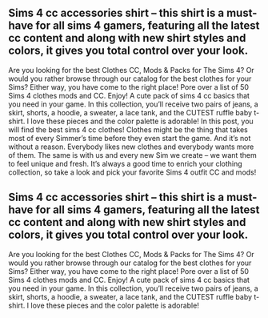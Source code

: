 
## Sims 4 cc accessories shirt – this shirt is a must-have for all sims 4 gamers, featuring all the latest cc content and along with new shirt styles and colors, it gives you total control over your look.

Are you looking for the best Clothes CC, Mods & Packs for The Sims 4? Or would you rather browse through our catalog for the best clothes for your Sims? Either way, you have come to the right place! Pore over a list of 50 Sims 4 clothes mods and CC. Enjoy!
A cute pack of sims 4 cc basics that you need in your game. In this collection, you’ll receive two pairs of jeans, a skirt, shorts, a hoodie, a sweater, a lace tank, and the CUTEST ruffle baby t-shirt. I love these pieces and the color palette is adorable!
In this post, you will find the best sims 4 cc clothes! Clothes might be the thing that takes most of every Simmer’s time before they even start the game. And it’s not without a reason. Everybody likes new clothes and everybody wants more of them. The same is with us and every new Sim we create – we want them to feel unique and fresh. It’s always a good time to enrich your clothing collection, so take a look and pick your favorite Sims 4 outfit CC and mods!

## Sims 4 cc accessories shirt – this shirt is a must-have for all sims 4 gamers, featuring all the latest cc content and along with new shirt styles and colors, it gives you total control over your look.

Are you looking for the best Clothes CC, Mods & Packs for The Sims 4? Or would you rather browse through our catalog for the best clothes for your Sims? Either way, you have come to the right place! Pore over a list of 50 Sims 4 clothes mods and CC. Enjoy!
A cute pack of sims 4 cc basics that you need in your game. In this collection, you’ll receive two pairs of jeans, a skirt, shorts, a hoodie, a sweater, a lace tank, and the CUTEST ruffle baby t-shirt. I love these pieces and the color palette is adorable!
